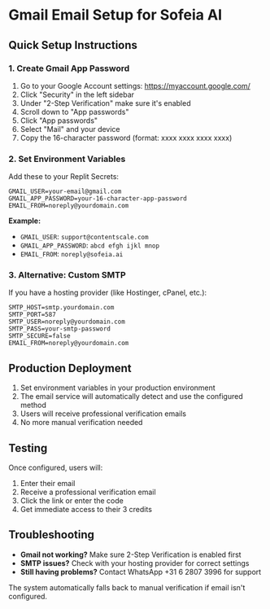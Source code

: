 # Gmail Email Setup for Sofeia AI

## Quick Setup Instructions

### 1. Create Gmail App Password

1. Go to your Google Account settings: https://myaccount.google.com/
2. Click "Security" in the left sidebar
3. Under "2-Step Verification" make sure it's enabled
4. Scroll down to "App passwords"
5. Click "App passwords"
6. Select "Mail" and your device
7. Copy the 16-character password (format: xxxx xxxx xxxx xxxx)

### 2. Set Environment Variables

Add these to your Replit Secrets:

```
GMAIL_USER=your-email@gmail.com
GMAIL_APP_PASSWORD=your-16-character-app-password
EMAIL_FROM=noreply@yourdomain.com
```

**Example:**
- `GMAIL_USER`: `support@contentscale.com`
- `GMAIL_APP_PASSWORD`: `abcd efgh ijkl mnop`
- `EMAIL_FROM`: `noreply@sofeia.ai`

### 3. Alternative: Custom SMTP

If you have a hosting provider (like Hostinger, cPanel, etc.):

```
SMTP_HOST=smtp.yourdomain.com
SMTP_PORT=587
SMTP_USER=noreply@yourdomain.com
SMTP_PASS=your-smtp-password
SMTP_SECURE=false
EMAIL_FROM=noreply@yourdomain.com
```

## Production Deployment

1. Set environment variables in your production environment
2. The email service will automatically detect and use the configured method
3. Users will receive professional verification emails
4. No more manual verification needed

## Testing

Once configured, users will:
1. Enter their email
2. Receive a professional verification email
3. Click the link or enter the code
4. Get immediate access to their 3 credits

## Troubleshooting

- **Gmail not working?** Make sure 2-Step Verification is enabled first
- **SMTP issues?** Check with your hosting provider for correct settings
- **Still having problems?** Contact WhatsApp +31 6 2807 3996 for support

The system automatically falls back to manual verification if email isn't configured.
